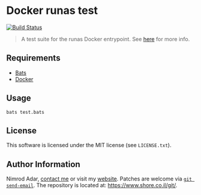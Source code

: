 # Docker runas test

[![Build Status](https://travis-ci.org/adarnimrod/docker-runas-test.svg?branch=master)](https://travis-ci.org/adarnimrod/docker-runas-test)

> A test suite for the runas Docker entrypoint.
See [here](https://www.shore.co.il/blog/docker_uid/) for more info.

## Requirements

- [Bats](https://github.com/sstephenson/bats)
- [Docker](https://www.docker.com) 

## Usage

```
bats test.bats
```

## License

This software is licensed under the MIT license (see `LICENSE.txt`).

## Author Information

Nimrod Adar, [contact me](mailto:nimrod@shore.co.il) or visit my [website](
https://www.shore.co.il/). Patches are welcome via [`git send-email`](
http://git-scm.com/book/en/v2/Git-Commands-Email). The repository is located
at: <https://www.shore.co.il/git/>.
